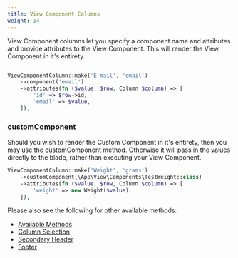 ```yaml
---
title: View Component Columns
weight: 14
---
```


View Component columns let you specify a component name and attributes and provide attributes to the View Component.  This will render the View Component in it's entirety.

```php

ViewComponentColumn::make('E-mail', 'email')
    ->component('email')
    ->attributes(fn ($value, $row, Column $column) => [
        'id' => $row->id,
        'email' => $value,
    ]),
```

### customComponent

Should you wish to render the Custom Component in it's entirety, then you may use the customComponent method.  Otherwise it will pass in the values directly to the blade, rather than executing your View Component.

```php
ViewComponentColumn::make('Weight', 'grams')
    ->customComponent(\App\View\Components\TestWeight::class)
    ->attributes(fn ($value, $row, Column $column) => [
        'weight' => new Weight($value),
    ]),
```

Please also see the following for other available methods:
<ul>
    <li>
        <a href="https://rappasoft.com/docs/laravel-livewire-tables/v3/columns/available-methods">Available Methods</a>
    </li>
    <li>
        <a href="https://rappasoft.com/docs/laravel-livewire-tables/v3/columns/column-selection">Column Selection</a>
    </li>
    <li>
        <a href="https://rappasoft.com/docs/laravel-livewire-tables/v3/columns/secondary-header">Secondary Header</a>
    </li>
    <li>
        <a href="https://rappasoft.com/docs/laravel-livewire-tables/v3/columns/footer">Footer</a>
    </li>
</ul>